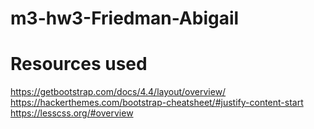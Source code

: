 # m3-hw3-Friedman-Abigail
# Resources used
https://getbootstrap.com/docs/4.4/layout/overview/
https://hackerthemes.com/bootstrap-cheatsheet/#justify-content-start
https://lesscss.org/#overview
